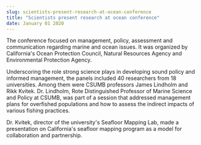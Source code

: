 ```yaml
---
slug: scientists-present-research-at-ocean-conference
title: "Scientists present research at ocean conference"
date: January 01 2020
---
```


 
<p>
  The conference focused on management, policy, assessment and communication
  regarding marine and ocean issues. It was organized by California's Ocean
  Protection Council, Natural Resources Agency and Environmental Protection
  Agency.
</p>
<p>
  Underscoring the role strong science plays in developing sound policy and
  informed management, the panels included 40 researchers from 18 universities.
  Among them were CSUMB professors James Lindholm and Rikk Kvitek. Dr. Lindholm,
  Rote Distinguished Professor of Marine Science and Policy at CSUMB, was part
  of a session that addressed management plans for overfished populations and
  how to assess the indirect impacts of various fishing practices.
</p>
<p>
  Dr. Kvitek, director of the university's Seafloor Mapping Lab, made a
  presentation on California's seafloor mapping program as a model for
  collaboration and partnership.
</p>
 
